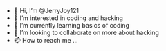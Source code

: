 - 👋 Hi, I’m @JerryJoy121
- 👀 I’m interested in coding and hacking 
- 🌱 I’m currently learning basics of coding 
- 💞️ I’m looking to collaborate on more about hacking 
- 📫 How to reach me ...

<!---
JerryJoy121/JerryJoy121 is a ✨ special ✨ repository because its `README.md` (this file) appears on your GitHub profile.
You can click the Preview link to take a look at your changes.
--->
